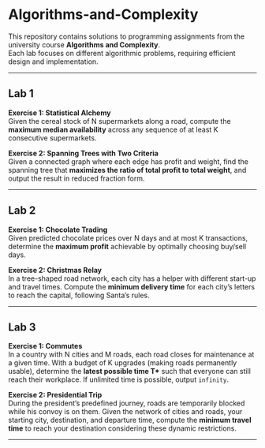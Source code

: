 # Algorithms-and-Complexity

This repository contains solutions to programming assignments from the university course **Algorithms and Complexity**.  
Each lab focuses on different algorithmic problems, requiring efficient design and implementation.  

---

## Lab 1

**Exercise 1: Statistical Alchemy**  
Given the cereal stock of N supermarkets along a road, compute the **maximum median availability** across any sequence of at least K consecutive supermarkets.  

**Exercise 2: Spanning Trees with Two Criteria**  
Given a connected graph where each edge has profit and weight, find the spanning tree that **maximizes the ratio of total profit to total weight**, and output the result in reduced fraction form.  

---

## Lab 2

**Exercise 1: Chocolate Trading**  
Given predicted chocolate prices over N days and at most K transactions, determine the **maximum profit** achievable by optimally choosing buy/sell days.  

**Exercise 2: Christmas Relay**  
In a tree-shaped road network, each city has a helper with different start-up and travel times. Compute the **minimum delivery time** for each city’s letters to reach the capital, following Santa’s rules.  

---

## Lab 3

**Exercise 1: Commutes**  
In a country with N cities and M roads, each road closes for maintenance at a given time. With a budget of K upgrades (making roads permanently usable), determine the **latest possible time T\*** such that everyone can still reach their workplace. If unlimited time is possible, output `infinity`.  

**Exercise 2: Presidential Trip**  
During the president’s predefined journey, roads are temporarily blocked while his convoy is on them. Given the network of cities and roads, your starting city, destination, and departure time, compute the **minimum travel time** to reach your destination considering these dynamic restrictions.  

---
